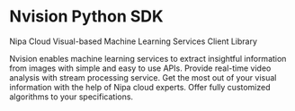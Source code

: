 # Nvision Python SDK

Nipa Cloud Visual-based Machine Learning Services Client Library

Nvision enables machine learning services to extract insightful information from images with simple and easy to use APIs. Provide real-time video analysis with stream processing service. Get the most out of your visual information with the help of Nipa cloud experts. Offer fully customized algorithms to your specifications.
